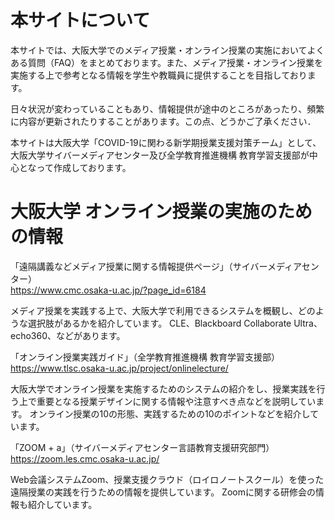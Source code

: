 # 本サイトについて

本サイトでは、大阪大学でのメディア授業・オンライン授業の実施においてよくある質問（FAQ）をまとめております。また、メディア授業・オンライン授業を実施する上で参考となる情報を学生や教職員に提供することを目指しております。

日々状況が変わっていることもあり、情報提供が途中のところがあったり、頻繁に内容が更新されたりすることがあります。この点、どうかご了承ください．

本サイトは大阪大学「COVID-19に関わる新学期授業支援対策チーム」として、大阪大学サイバーメディアセンター及び全学教育推進機構 教育学習支援部が中心となって作成しております。

# 大阪大学 オンライン授業の実施のための情報

「遠隔講義などメディア授業に関する情報提供ページ」（サイバーメディアセンター）  
<https://www.cmc.osaka-u.ac.jp/?page_id=6184>

メディア授業を実践する上で、大阪大学で利用できるシステムを概観し、どのような選択肢があるかを紹介しています。
CLE、Blackboard Collaborate Ultra、echo360、などがあります。

「オンライン授業実践ガイド」（全学教育推進機構 教育学習支援部）  
<https://www.tlsc.osaka-u.ac.jp/project/onlinelecture/>

大阪大学でオンライン授業を実施するためのシステムの紹介をし、授業実践を行う上で重要となる授業デザインに関する情報や注意すべき点などを説明しています。
オンライン授業の10の形態、実践するための10のポイントなどを紹介しています。

「ZOOM + a」（サイバーメディアセンター言語教育支援研究部門）  
<https://zoom.les.cmc.osaka-u.ac.jp/>

Web会議システムZoom、授業支援クラウド（ロイロノートスクール）を使った遠隔授業の実践を行うための情報を提供しています。
Zoomに関する研修会の情報も紹介しています。

